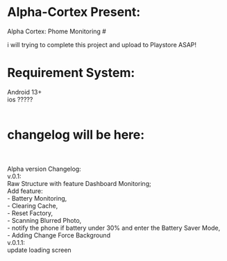 # Alpha-Cortex Present:
Alpha Cortex: Phome Monitoring <ALPHA VERSION> #

i will trying to complete this project and upload to Playstore ASAP!

# Requirement System:<br>
Android 13+<br>
ios ?????<br><br>

# changelog will be here:<br><br>
Alpha version Changelog:<br>
v.0.1:<br>
Raw Structure with feature Dashboard Monitoring;<br>
Add feature:<br>
    - Battery Monitoring,<br>
    - Clearing Cache,<br>
    - Reset Factory,<br>
    - Scanning Blurred Photo,<br>
    - notify the phone if battery under 30% and enter the Battery Saver Mode,<br>
    - Adding Change Force Background<br>
v.0.1.1:<br>
update loading screen<br>
